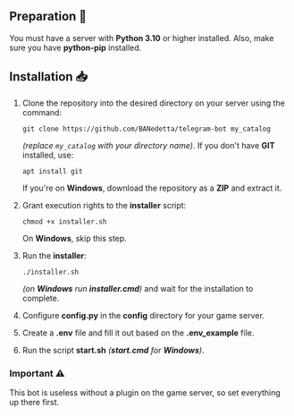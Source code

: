 ## Preparation 💼  
You must have a server with **Python 3.10** or higher installed. Also, make sure you have **python-pip** installed.

## Installation 📥  
1. Clone the repository into the desired directory on your server using the command:  
   ```  
   git clone https://github.com/BANedetta/telegram-bot my_catalog  
   ```  
   *(replace `my_catalog` with your directory name)*. If you don't have **GIT** installed, use:  
   ```  
   apt install git  
   ```  
   If you're on **Windows**, download the repository as a **ZIP** and extract it.  

2. Grant execution rights to the **installer** script:  
   ```  
   chmod +x installer.sh  
   ```  
   On **Windows**, skip this step.  

3. Run the **installer**:  
   ```  
   ./installer.sh  
   ```  
   *(on **Windows** run **installer.cmd**)* and wait for the installation to complete.  

4. Configure **config.py** in the **config** directory for your game server.  

5. Create a **.env** file and fill it out based on the **.env_example** file.  

6. Run the script **start.sh** *(**start.cmd** for **Windows**)*.  


### Important ⚠️  
This bot is useless without a plugin on the game server, so set everything up there first.  
